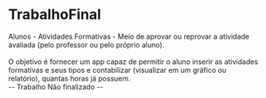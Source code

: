# TrabalhoFinal
Alunos - Atividades Formativas - Meio de aprovar ou reprovar a atividade avaliada (pelo professor ou pelo próprio aluno). <br>
<br>
O objetivo é fornecer um app capaz de permitir o aluno inserir as atividades formativas e seus tipos e contabilizar (visualizar em um gráfico ou relatório), quantas horas já possuem.<br>
-- Trabalho Não finalizado --
